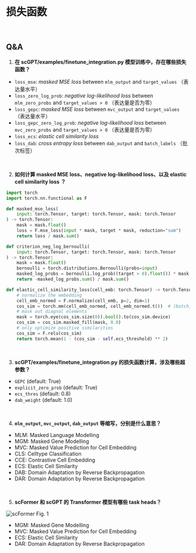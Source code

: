 # 损失函数

<br>

## Q&A

1. **在 scGPT/examples/finetune_integration.py 模型训练中，存在哪些损失函数？**
- `loss_mse`: *masked MSE loss* between `mlm_output` and `target_values` （表达量水平）
- `loss_zero_log_prob`: *negative log-likelihood loss* between `mlm_zero_probs` and `target_values > 0` （表达量是否为零）
- `loss_gepc`: *masked MSE loss* between `mvc_output` and `target_values` （表达量水平）
- `loss_gepc_zero_log_prob`: *negative log-likelihood loss* between `mvc_zero_probs` and `target_values > 0` （表达量是否为零）
- `loss_ecs`: *elastic cell similarity loss*
- `loss_dab`: *cross entropy loss* between `dab_output` and `batch_labels` （批次标签）

<br>

2. **如何计算 masked MSE loss、negative log-likelihood loss、以及 elastic cell similarity loss ？**
```python
import torch
import torch.nn.functional as F

def masked_mse_loss(
    input: torch.Tensor, target: torch.Tensor, mask: torch.Tensor
) -> torch.Tensor:
    mask = mask.float()
    loss = F.mse_loss(input * mask, target * mask, reduction="sum")
    return loss / mask.sum()

def criterion_neg_log_bernoulli(
    input: torch.Tensor, target: torch.Tensor, mask: torch.Tensor
) -> torch.Tensor:
    mask = mask.float()
    bernoulli = torch.distributions.Bernoulli(probs=input)
    masked_log_probs = bernoulli.log_prob((target > 0).float()) * mask
    return -masked_log_probs.sum() / mask.sum()

def elastic_cell_similarity_loss(cell_emb: torch.Tensor) -> torch.Tensor:
    # normalize the embedding
    cell_emb_normed = F.normalize(cell_emb, p=2, dim=1)
    cos_sim = torch.mm(cell_emb_normed, cell_emb_normed.t())  # (batch, batch)
    # mask out diagnal elements
    mask = torch.eye(cos_sim.size(0)).bool().to(cos_sim.device)
    cos_sim = cos_sim.masked_fill(mask, 0.0)
    # only optimize positive similarities
    cos_sim = F.relu(cos_sim)
    return torch.mean(1 - (cos_sim - self.ecs_threshold) ** 2)
```

<br>

3. **scGPT/examples/finetune_integration.py 的损失函数计算，涉及哪些超参数？**
- `GEPC` (default: True)
- `explicit_zero_prob` (default: True)
- `ecs_thres` (default: 0.8)
- `dab_weight` (default: 1.0)

<br>

4. **`mlm_output`, `mvc_output`, `dab_output` 等缩写，分别是什么意思？**
- MLM: Masked Language Modelling
- MGM: Masked Gene Modelling
- MVC: Masked Value Prediction for Cell Embedding
- CLS: Celltype Classification
- CCE: Contrastive Cell Embedding
- ECS: Elastic Cell Similarity
- DAB: Domain Adaptation by Reverse Backpropagation
- DAR: Domain Adaptation by Reverse Backpropagation

<br>

5. **scFormer 和 scGPT 的 Transformer 模型有哪些 task heads？**

![scFormer Fig. 1](https://www.biorxiv.org/content/biorxiv/early/2022/11/22/2022.11.20.517285/F1.large.jpg)
- MGM: Masked Gene Modelling
- MVC: Masked Value Prediction for Cell Embedding
- ECS: Elastic Cell Similarity
- DAR: Domain Adaptation by Reverse Backpropagation

<br>
